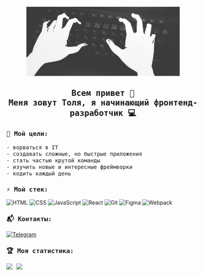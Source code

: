 <p align="center">
    <img src="https://github.com/famovkin/famovkin/blob/main/images/header.gif">
</p>

<h2 align="center">
    <samp>
        Всем привет 👋<br>Меня зовут Толя, я начинающий фронтенд-разработчик 💻
    </samp>
</h2>

<h3><samp>🎯 Мой цели:</samp></h3>
<p>
    <samp>
        - ворваться в IT<br>
        - создавать сложные, но быстрые приложения<br>
        - стать частью крутой команды<br>
        - изучить новые и интересные фреймворки<br>
        - кодить каждый день
    </samp>
</p>

<h3><samp>⚡️ Мой стек:</samp></h3>

![HTML](https://img.shields.io/badge/-HTML-3b3b3b?style=flat&logo=html5)
![CSS](https://img.shields.io/badge/-CSS-3b3b3b?style=flat&logo=css3)
![JavaScript](https://img.shields.io/badge/-JavaScript-3b3b3b?style=flat&logo=javascript)
![React](https://img.shields.io/badge/-React-3b3b3b?style=flat&logo=react)
![Git](https://img.shields.io/badge/-Git-3b3b3b?style=flat&logo=git)
![Figma](https://img.shields.io/badge/-Figma-3b3b3b?style=flat&logo=figma)
![Webpack](https://img.shields.io/badge/-Webpack-3b3b3b?style=flat&logo=Webpack)

<h3><samp>📬 Контакты:</samp></h3>

[![Telegram](https://img.shields.io/badge/-Telegram-3b3b3b?style=flat&logo=telegram&logoColor=27A0D9)](https://t.me/famovkin)

<h3><samp>🏆 Моя статистика:</samp></h3>
<div>
    <a href="https://github-readme-stats.vercel.app/api?username=famovkin">
    <img  align="left" height="150" style="margin-right: 10px" src="https://github-readme-stats.vercel.app/api?username=famovkin&theme=dark" />
    </a>
    <a href="https://github-readme-stats.vercel.app/api/top-langs/?username=famovkin">
    <img align="left" height="150" src="https://github-readme-stats.vercel.app/api/top-langs/?username=famovkin&layout=compact&theme=dark" />
    </a>
</div>
